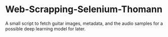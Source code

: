# Web-Scrapping-Selenium-Thomann
A small script to fetch guitar images, metadata, and the audio samples for a possible deep learning model for later.
